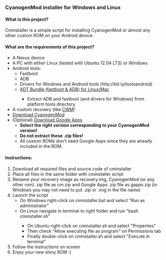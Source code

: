 <h3>CyanogenMod installer for Windows and Linux</h3>
<h4>What is this project?</h4>
<p>Cminstaller is a simple script for installing CyanogenMod or almost any other custom ROM on your Android device.</p>
<h4>What are the requirements of this project?</h4>
<ul>
<li>A Nexus device</li>
<li>A PC with either Linux (tested with Ubuntu 12.04 LTS) or Windows</li>
<li>Android tools:
<ul>
<li>Fastboot</li>
<li>ADB</li>
<li>Drivers for Windows and Android tools (http://bit.ly/toolsandroid)</li>
<li><a target="_blank" href="http://developer.android.com/sdk/index.html#download"> ADT Bundle (fastboot & ADB) for Linux/Mac</a></li>
<ul>
<li>Extract ADB and fastboot (and drivers for Windows) from platform tools directory.</li>
</ul></li>
</ul></li>
<li>A custom recovery (like <a target="_blank" href="http://clockworkmod.com/rommanager">CWM</a>)</li>
<li><a target="_blank" href="http://get.cm/">Download CyanogenMod</a></li>
<li>(Optional) <a target="_blank" href="http://goo.im/gapps">Download Google Apps</a>
<ul>
<li><b>Select the right version corresponding to your CyanogenMod version!</b></li>
<li><b>Do not extract these .zip files!</b></li>
<li>All custom ROMs don't need Google Apps since they are already included in the ROM.</li>
</ul></li>
</ul>
<h4>Instructions:</h4>
<ol>
<li>Download all required files and source code of cminstaller</li>
<li>Place all files in the same folder with cminstaller script</li>
<li>Rename your recovery image as recovery.img, CyanogenMod (or any other rom) .zip file as cm.zip and Google Apps .zip file as gapps.zip (in Windows you may not need to put .zip or .img in the file name)</li>
<li>Launch the script
<ul>
<li>On Windows right-click on cminstaller.bat and select "Run as administrator"</li>
<li>On Linux navigate in terminal to right folder and run "bash cminstaller.sh"</li>
<ul>
<li>On Ubuntu right-click on cminstaller.sh and select "Properties"</li>
<li>Then check "Allow executing file as program" on Permissions tab</li>
<li>Finally double-click on cminstaller.sh and select "Execute in terminal"</li>
</ul>
</ul></li>
<li>Follow the instructions on screen</li>
<li>Enjoy your new shiny ROM :)</li>
</ol>
